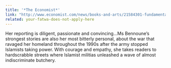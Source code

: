```yaml
---
title: '*The Economist*'
link: "http://www.economist.com/news/books-and-arts/21584301-fundamentalism-serious-problem-so-islamophobia-stories-zealotry"
related: your-fatwa-does-not-apply-here
---
```

Her reporting is diligent, passionate and convincing...Ms Bennoune’s strongest stories are also her most bitterly personal, about the war that ravaged her homeland throughout the 1990s after the army stopped Islamists taking power. With courage and empathy, she takes readers to hardscrabble streets where Islamist militias unleashed a wave of almost indiscriminate butchery.
